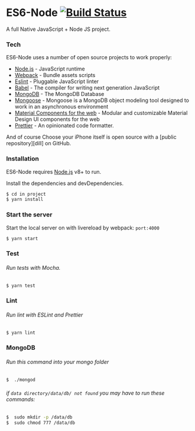 # ES6-Node [![Build Status](https://travis-ci.org/PyColors/ES6-Node.svg?branch=master)](https://travis-ci.org/PyColors/ES6-Node)

A full Native JavaScript + Node JS project.

### Tech

ES6-Node uses a number of open source projects to work properly:

* [Node.js] - JavaScript runtime 
* [Webpack] - Bundle assets scripts
* [Eslint] - Pluggable JavaScript linter
* [Babel] - The compiler for writing next generation JavaScript
* [MongoDB] - The MongoDB Database 
* [Mongoose] - Mongoose is a MongoDB object modeling tool designed to work in an asynchronous environment
* [Material Components for the web] - Modular and customizable Material Design UI components for the web
* [Prettier] - An opinionated code formatter.


And of course Choose your iPhone itself is open source with a [public repository][dill]
 on GitHub.

### Installation

ES6-Node requires [Node.js](https://nodejs.org/) v8+ to run.

Install the dependencies and devDependencies.

```sh
$ cd in project
$ yarn install
```

### Start the server

Start the local server on with livereload by webpack: `port:4000`

```sh
$ yarn start
```

### Test

###### Run tests with Mocha.

```sh
$ yarn test
```

### Lint

###### Run lint with ESLint and Prettier

```sh
$ yarn lint
```

### MongoDB

###### Run this command into your mongo folder

```sh
$  ./mongod 
```

###### if `data directory/data/db/ not found` you may have to run these commands:

```sh
$  sudo mkdir -p /data/db 
$  sudo chmod 777 /data/db 
```


[//]: #
   [Webpack]: <https://github.com/webpack/webpack>
   [Node.js]: <https://github.com/nodejs/node>
   [Eslint]: <https://eslint.org/>
   [Babel]: <https://babeljs.io/>
   [MongoDB]: <https://github.com/mongodb/mongo>
   [Mongoose]: <https://github.com/Automattic/mongoose>
   [Material Components for the web]: <https://github.com/material-components/material-components-web>
   [Prettier]: <https://github.com/prettier/prettier>
  
   
  
   
  
